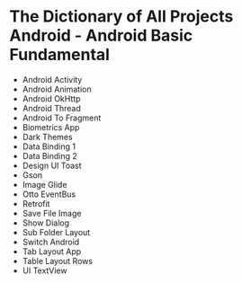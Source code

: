 # The Dictionary of All Projects Android - Android Basic Fundamental

* Android Activity
* Android Animation
* Android OkHttp
* Android Thread
* Android To Fragment
* Biometrics App
* Dark Themes
* Data Binding 1
* Data Binding 2
* Design UI Toast
* Gson
* Image Glide
* Otto EventBus
* Retrofit
* Save File Image
* Show Dialog
* Sub Folder Layout
* Switch Android
* Tab Layout App
* Table Layout Rows
* UI TextView
